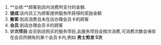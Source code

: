 1. **业绩:**顾客到店内消费所支付的金额.
2. **提成**:店内员工为顾客提供服务所获得的奖励金额
3. **散客**:到店消费且未在店办理会员卡的顾客
4. **会员**:到店办理会员卡的顾客
5. **计次项目**:会员到店购买的服务项目,此服务项目会按次消费,可消费次数会保存在会员所拥有的某个会员卡内,例如 **男士剪发 5次**



